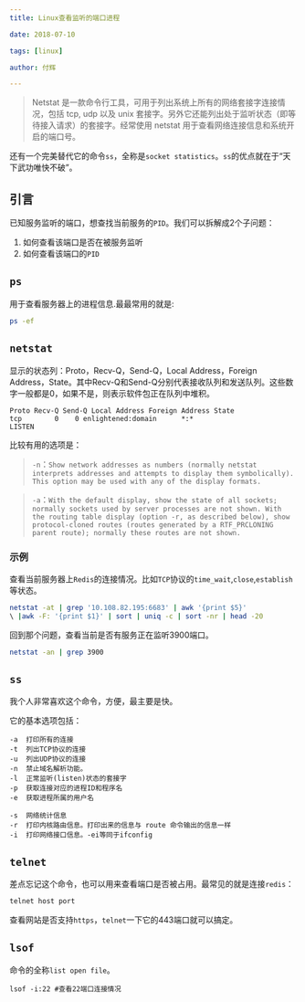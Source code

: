 ```yaml
---
title: Linux查看监听的端口进程

date: 2018-07-10

tags: [linux]

author: 付辉

---
```




> Netstat 是一款命令行工具，可用于列出系统上所有的网络套接字连接情况，包括 tcp, udp 以及 unix 套接字。另外它还能列出处于监听状态（即等待接入请求）的套接字。经常使用 netstat 用于查看网络连接信息和系统开启的端口号。

还有一个完美替代它的命令`ss`，全称是`socket statistics`。`ss`的优点就在于“天下武功唯快不破”。

## 引言

已知服务监听的端口，想查找当前服务的`PID`。我们可以拆解成2个子问题：
1. 如何查看该端口是否在被服务监听
2. 如何查看该端口的`PID`

## `ps`

用于查看服务器上的进程信息.最最常用的就是:
```bash
ps -ef
```

## `netstat`

显示的状态列：Proto，Recv-Q，Send-Q，Local Address，Foreign Address，State。其中Recv-Q和Send-Q分别代表接收队列和发送队列。这些数字一般都是0，如果不是，则表示软件包正在队列中堆积。
```
Proto Recv-Q Send-Q Local Address Foreign Address State
tcp        0    0 enlightened:domain      *:*                     LISTEN     
```

比较有用的选项是：

> `-n`：`Show network addresses as numbers (normally netstat interprets addresses and attempts to display them symbolically).  This option may be used with any of the display formats.`

> `-a`：`With the default display, show the state of all sockets; normally sockets used by server processes are not shown. With the routing table display (option -r, as described below), show protocol-cloned routes (routes generated by a RTF_PRCLONING parent route); normally these routes are not shown.`

### 示例

查看当前服务器上`Redis`的连接情况。比如`TCP`协议的`time_wait`,`close`,`establish`等状态。
```bash
netstat -at | grep '10.108.82.195:6683' | awk '{print $5}' 
\ |awk -F: '{print $1}' | sort | uniq -c | sort -nr | head -20
```

回到那个问题，查看当前是否有服务正在监听3900端口。
```bash
netstat -an | grep 3900
```

## `ss`

我个人非常喜欢这个命令，方便，最主要是快。

它的基本选项包括：
```
-a  打印所有的连接
-t  列出TCP协议的连接
-u  列出UDP协议的连接
-n  禁止域名解析功能。
-l  正常监听(listen)状态的套接字
-p  获取连接对应的进程ID和程序名
-e  获取进程所属的用户名

-s  网络统计信息
-r  打印内核路由信息。打印出来的信息与 route 命令输出的信息一样
-i  打印网络接口信息。-ei等同于ifconfig
```

## `telnet`

差点忘记这个命令，也可以用来查看端口是否被占用。最常见的就是连接`redis`：
```bash
telnet host port
```
查看网站是否支持`https`，`telnet`一下它的443端口就可以搞定。

## `lsof`

命令的全称`list open file`。
```
lsof -i:22 #查看22端口连接情况
```

